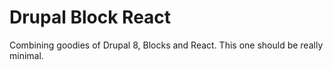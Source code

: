 # Drupal Block React
Combining goodies of Drupal 8, Blocks and React.
This one should be really minimal.
